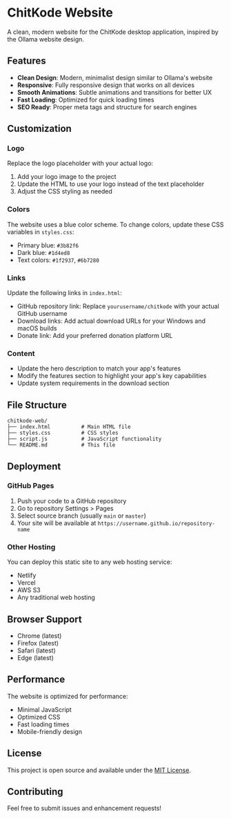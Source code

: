 # ChitKode Website

A clean, modern website for the ChitKode desktop application, inspired by the Ollama website design.

## Features

- **Clean Design**: Modern, minimalist design similar to Ollama's website
- **Responsive**: Fully responsive design that works on all devices
- **Smooth Animations**: Subtle animations and transitions for better UX
- **Fast Loading**: Optimized for quick loading times
- **SEO Ready**: Proper meta tags and structure for search engines

## Customization

### Logo

Replace the logo placeholder with your actual logo:

1. Add your logo image to the project
2. Update the HTML to use your logo instead of the text placeholder
3. Adjust the CSS styling as needed

### Colors

The website uses a blue color scheme. To change colors, update these CSS variables in `styles.css`:

- Primary blue: `#3b82f6`
- Dark blue: `#1d4ed8`
- Text colors: `#1f2937`, `#6b7280`

### Links

Update the following links in `index.html`:

- GitHub repository link: Replace `yourusername/chitkode` with your actual GitHub username
- Download links: Add actual download URLs for your Windows and macOS builds
- Donate link: Add your preferred donation platform URL

### Content

- Update the hero description to match your app's features
- Modify the features section to highlight your app's key capabilities
- Update system requirements in the download section

## File Structure

```
chitkode-web/
├── index.html          # Main HTML file
├── styles.css          # CSS styles
├── script.js           # JavaScript functionality
└── README.md           # This file
```

## Deployment

### GitHub Pages

1. Push your code to a GitHub repository
2. Go to repository Settings > Pages
3. Select source branch (usually `main` or `master`)
4. Your site will be available at `https://username.github.io/repository-name`

### Other Hosting

You can deploy this static site to any web hosting service:

- Netlify
- Vercel
- AWS S3
- Any traditional web hosting

## Browser Support

- Chrome (latest)
- Firefox (latest)
- Safari (latest)
- Edge (latest)

## Performance

The website is optimized for performance:

- Minimal JavaScript
- Optimized CSS
- Fast loading times
- Mobile-friendly design

## License

This project is open source and available under the [MIT License](LICENSE).

## Contributing

Feel free to submit issues and enhancement requests!
